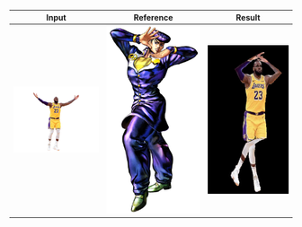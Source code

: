 Input | Reference |  Result
:-------------------------:|:-------------------------:|:-------------------------:
![](https://github.com/mifanbing/DeformItV3/blob/main/lbj.png) | ![](https://github.com/mifanbing/DeformItV3/blob/main/Josuke4.webp) | ![](https://github.com/mifanbing/DeformItV3/blob/main/output.png)
